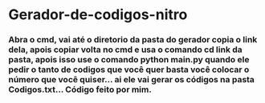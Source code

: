 # Gerador-de-codigos-nitro 
<h3> Abra o cmd, vai até o diretorio da pasta do gerador copia o link dela, apois copiar volta no cmd e usa o comando cd link da pasta, apois isso use o comando python main.py quando ele pedir o tanto de codigos que você quer basta você colocar o número que você quiser... ai ele vai gerar os códigos na pasta Codigos.txt... Código feito por mim.</h3>
